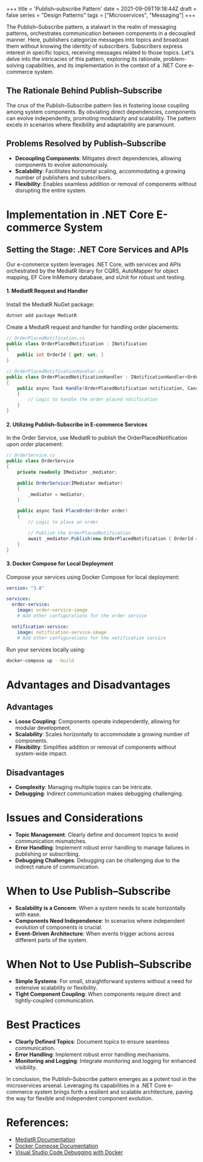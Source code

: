 +++
title = 'Publish–subscribe Pattern'
date = 2021-09-09T19:18:44Z
draft = false
series = "Design Patterns"
tags = ["Microservices", "Messaging"]
+++

The Publish–Subscribe pattern, a stalwart in the realm of messaging patterns, orchestrates communication between components in a decoupled manner. Here, publishers categorize messages into topics and broadcast them without knowing the identity of subscribers. Subscribers express interest in specific topics, receiving messages related to those topics. Let's delve into the intricacies of this pattern, exploring its rationale, problem-solving capabilities, and its implementation in the context of a .NET Core e-commerce system.

## The Rationale Behind Publish–Subscribe

The crux of the Publish–Subscribe pattern lies in fostering loose coupling among system components. By obviating direct dependencies, components can evolve independently, promoting modularity and scalability. The pattern excels in scenarios where flexibility and adaptability are paramount.

## Problems Resolved by Publish–Subscribe

- **Decoupling Components**: Mitigates direct dependencies, allowing components to evolve autonomously.
- **Scalability**: Facilitates horizontal scaling, accommodating a growing number of publishers and subscribers.
- **Flexibility**: Enables seamless addition or removal of components without disrupting the entire system.

# Implementation in .NET Core E-commerce System

## Setting the Stage: .NET Core Services and APIs

Our e-commerce system leverages .NET Core, with services and APIs orchestrated by the MediatR library for CQRS, AutoMapper for object mapping, EF Core InMemory database, and xUnit for robust unit testing.

#### 1. MediatR Request and Handler

Install the MediatR NuGet package:

```bash
dotnet add package MediatR
```

Create a MediatR request and handler for handling order placements:

```csharp
// OrderPlacedNotification.cs
public class OrderPlacedNotification : INotification
{
    public int OrderId { get; set; }
}

// OrderPlacedNotificationHandler.cs
public class OrderPlacedNotificationHandler : INotificationHandler<OrderPlacedNotification>
{
    public async Task Handle(OrderPlacedNotification notification, CancellationToken cancellationToken)
    {
        // Logic to handle the order placed notification
    }
}
```

#### 2. Utilizing Publish–Subscribe in E-commerce Services

In the Order Service, use MediatR to publish the OrderPlacedNotification upon order placement:

```csharp
// OrderService.cs
public class OrderService
{
    private readonly IMediator _mediator;

    public OrderService(IMediator mediator)
    {
        _mediator = mediator;
    }

    public async Task PlaceOrder(Order order)
    {
        // Logic to place an order

        // Publish the OrderPlacedNotification
        await _mediator.Publish(new OrderPlacedNotification { OrderId = order.Id });
    }
}
```

#### 3. Docker Compose for Local Deployment

Compose your services using Docker Compose for local deployment:

```yaml
version: "3.8"

services:
  order-service:
    image: order-service-image
    # Add other configurations for the order service

  notification-service:
    image: notification-service-image
    # Add other configurations for the notification service
```

Run your services locally using:

```bash
docker-compose up --build
```

# Advantages and Disadvantages

## Advantages

- **Loose Coupling**: Components operate independently, allowing for modular development.
- **Scalability**: Scales horizontally to accommodate a growing number of components.
- **Flexibility**: Simplifies addition or removal of components without system-wide impact.

## Disadvantages

- **Complexity**: Managing multiple topics can be intricate.
- **Debugging**: Indirect communication makes debugging challenging.

# Issues and Considerations

- **Topic Management**: Clearly define and document topics to avoid communication mismatches.
- **Error Handling**: Implement robust error handling to manage failures in publishing or subscribing.
- **Debugging Challenges**: Debugging can be challenging due to the indirect nature of communication.

# When to Use Publish–Subscribe

- **Scalability is a Concern**: When a system needs to scale horizontally with ease.
- **Components Need Independence**: In scenarios where independent evolution of components is crucial.
- **Event-Driven Architecture**: When events trigger actions across different parts of the system.

# When Not to Use Publish–Subscribe

- **Simple Systems**: For small, straightforward systems without a need for extensive scalability or flexibility.
- **Tight Component Coupling**: When components require direct and tightly-coupled communication.

# Best Practices

- **Clearly Defined Topics**: Document topics to ensure seamless communication.
- **Error Handling**: Implement robust error handling mechanisms.
- **Monitoring and Logging**: Integrate monitoring and logging for enhanced visibility.

In conclusion, the Publish–Subscribe pattern emerges as a potent tool in the microservices arsenal. Leveraging its capabilities in a .NET Core e-commerce system brings forth a resilient and scalable architecture, paving the way for flexible and independent component evolution.

# References:

- [MediatR Documentation](https://github.com/jbogard/MediatR)
- [Docker Compose Documentation](https://docs.docker.com/compose/)
- [Visual Studio Code Debugging with Docker](https://code.visualstudio.com/docs/containers/debug-common)
